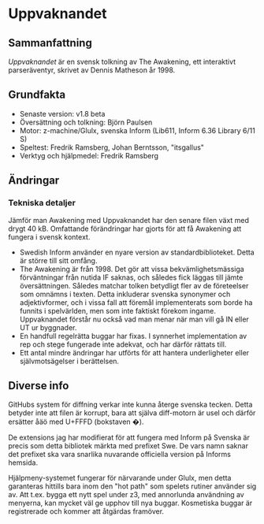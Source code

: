 	
# Uppvaknandet
## Sammanfattning

*Uppvaknandet* är en svensk tolkning av The Awakening, ett interaktivt 
parseräventyr, skrivet av Dennis Matheson år 1998.

## Grundfakta

- Senaste version: v1.8 beta
- Översättning och tolkning: Björn Paulsen
- Motor: z-machine/Glulx, svenska Inform (Lib611, Inform 6.36 Library 6/11 S)
- Speltest:	Fredrik Ramsberg, Johan Berntsson, "itsgallus"
- Verktyg och hjälpmedel: Fredrik Ramsberg

## Ändringar

### Tekniska detaljer
Jämför man Awakening med Uppvaknandet har den senare filen växt med drygt 40 kB. Omfattande förändringar har gjorts för att få Awakening att fungera i svensk kontext.

* Swedish Inform använder en nyare version av standardbiblioteket. Detta är större till sitt omfång. 
* The Awakening är från 1998. Det gör att vissa bekvämlighetsmässiga förväntningar från nutida IF saknas, och således fick läggas till jämte översättningen. Således matchar tolken betydligt fler av de företeelser som omnämns i texten. Detta inkluderar svenska synonymer och adjektivformer, och i vissa fall att föremål implementerats som borde ha funnits i spelvärlden, men som inte faktiskt förekom ingame. Uppvaknandet förstår nu också vad man menar när man vill gå IN eller UT ur byggnader.
* En handfull regelrätta buggar har fixas. I synnerhet implementation av rep och stege fungerade inte adekvat, och har därför rättats till.
* Ett antal mindre ändringar har utförts för att hantera underligheter eller självmotsägelser i berättelsen.  

## Diverse info

GitHubs system för diffning verkar inte kunna återge svenska tecken. Detta betyder inte att filen är korrupt, bara att själva diff-motorn är usel och därför ersätter åäö med U+FFFD (bokstaven �).

De extensions jag har modifierat för att fungera med Inform på Svenska är precis som detta bibliotek märkta med prefixet Swe. De vars namn saknar det prefixet ska vara snarlika nuvarande officiella version på Informs hemsida. 

Hjälpmeny-systemet fungerar för närvarande under Glulx, men detta garanteras hittills bara inom den "hot path" som spelets rutiner använder sig av. Att t.ex. bygga ett nytt spel under z3, med annorlunda användning av menyerna, kan mycket väl ge upphov till nya buggar. Kosmetiska buggar är registrerade och kommer att åtgärdas framöver.
